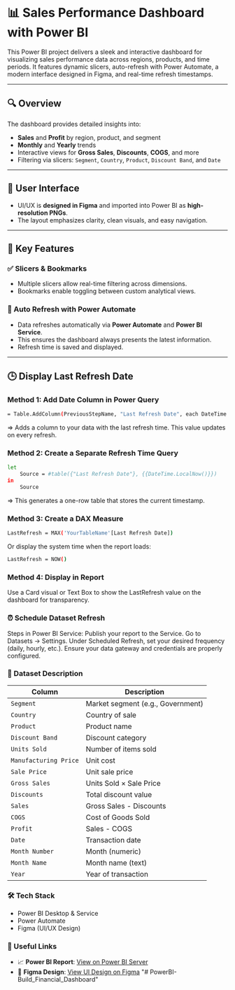 # 📊 Sales Performance Dashboard with Power BI

This Power BI project delivers a sleek and interactive dashboard for visualizing sales performance data across regions, products, and time periods. It features dynamic slicers, auto-refresh with Power Automate, a modern interface designed in Figma, and real-time refresh timestamps.

---

## 🔍 Overview

The dashboard provides detailed insights into:

- **Sales** and **Profit** by region, product, and segment  
- **Monthly** and **Yearly** trends  
- Interactive views for **Gross Sales**, **Discounts**, **COGS**, and more  
- Filtering via slicers: `Segment`, `Country`, `Product`, `Discount Band`, and `Date`

---

## 🎨 User Interface

- UI/UX is **designed in Figma** and imported into Power BI as **high-resolution PNGs**.
- The layout emphasizes clarity, clean visuals, and easy navigation.

---

## 🧠 Key Features

### ✅ Slicers & Bookmarks
- Multiple slicers allow real-time filtering across dimensions.
- Bookmarks enable toggling between custom analytical views.

### 🔄 Auto Refresh with Power Automate
- Data refreshes automatically via **Power Automate** and **Power BI Service**.
- This ensures the dashboard always presents the latest information.
- Refresh time is saved and displayed.

---

## 🕒 Display Last Refresh Date

### Method 1: Add Date Column in Power Query

```bash
= Table.AddColumn(PreviousStepName, "Last Refresh Date", each DateTime.LocalNow(), type datetime)
```
=> Adds a column to your data with the last refresh time. This value updates on every refresh.

### Method 2: Create a Separate Refresh Time Query
```bash
let
    Source = #table({"Last Refresh Date"}, {{DateTime.LocalNow()}})
in
    Source
```
=> This generates a one-row table that stores the current timestamp.

### Method 3: Create a DAX Measure

```bash
LastRefresh = MAX('YourTableName'[Last Refresh Date])
```
Or display the system time when the report loads:

```bash
LastRefresh = NOW()
```

### Method 4: Display in Report
Use a Card visual or Text Box to show the LastRefresh value on the dashboard for transparency.


### ⏰ Schedule Dataset Refresh
Steps in Power BI Service:
Publish your report to the Service.
Go to Datasets → Settings.
Under Scheduled Refresh, set your desired frequency (daily, hourly, etc.).
Ensure your data gateway and credentials are properly configured.


### 📁 Dataset Description

| **Column**             | **Description**                       |
|------------------------|----------------------------------------|
| `Segment`              | Market segment (e.g., Government)      |
| `Country`              | Country of sale                        |
| `Product`              | Product name                           |
| `Discount Band`        | Discount category                      |
| `Units Sold`           | Number of items sold                   |
| `Manufacturing Price`  | Unit cost                              |
| `Sale Price`           | Unit sale price                        |
| `Gross Sales`          | Units Sold × Sale Price                |
| `Discounts`            | Total discount value                   |
| `Sales`                | Gross Sales - Discounts                |
| `COGS`                 | Cost of Goods Sold                     |
| `Profit`               | Sales - COGS                           |
| `Date`                 | Transaction date                       |
| `Month Number`         | Month (numeric)                        |
| `Month Name`           | Month name (text)                      |
| `Year`                 | Year of transaction                    |


### 🛠 Tech Stack
- Power BI Desktop & Service
- Power Automate
- Figma (UI/UX Design)


### 🔗 Useful Links

- 📈 **Power BI Report**: 
[View on Power BI Server](https://app.powerbi.com/links/d_8xWDbcsV?ctid=038da1a0-e109-4ca0-bc72-2641c98bb47f&pbi_source=linkShare&bookmarkGuid=985ea566-b099-45c9-aee2-8c6e27cd0ea3&portalSessionId=4443954a-b780-4a7a-b6e7-d729dfa7e009&fromEntryPoint=share)  
- 🎨 **Figma Design**: 
[View UI Design on Figma](https://www.figma.com/design/sNVrru5c3DXVjVnI3jtdgG/Build-PowerBi-Template?node-id=0-1&m=dev&t=6vCok45dHRxY8Gry-1)
"# PowerBI-Build_Financial_Dashboard" 
